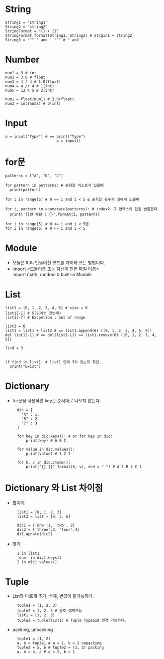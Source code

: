 # String

    String1 = 'string1'
    String2 = "string2"
    StringFormat = "{} + {}"
    StringFormat.format(String1, String2) # strgin1 + string2
    String3 = """ " and ' """ # " and '


# Number

    num1 = 3 # int
    num2 = 3.0 # float
    num3 = 4 / 4 # 1.0(float)
    num4 = 4 // 4 # 1(int)
    num5 = 12 % 5 # 2(int)

    num1 = float(num1) # 3.0(float)
    num2 = int(num2) # 3(int)


# Input

    a = input("Type") # == print("Type")
                           a = input()
                      
  
 
# for문
    patterns = ["A", "B", "C"]

    for pattern in patterns: # 순회할 리스트가 있을때
      print(pattern)
  
    for i in range(5) # 0 <= i and i < 5 & 순회할 횟수가 정해져 있을때

    for i, pattern in enumerate(patterns): # index와 그 인덱스의 값을 반환한다.
      print('{}번 패턴 : {}'.format(i, pattern))
 
    for i in range(5) # 0 <= i and i < 5팬
    for i in range(5) # 0 <= i and i < 5
 
 
 
# Module
* 모듈은 미리 만들어진 코드를 가져와 쓰는 방법이다.
* import <모듈이름 또는 자신이 만든 파일 이름>    
    import math, random # built-in Module


# List

    list1 = [0, 1, 2, 3, 4, 5] # size = 6
    list1[-1] # 5(뒤에서 첫번째)
    list1[-7] # Excpetion : out of range

    list2 = 6
    list1 = list1 + list2 # == list1.append(6) ([0, 1, 2, 3, 4, 5, 6])
    del list1[-1] # == del(list[-1]) == list1.remove(6) ([0, 1, 2, 3, 4, 5])

    find = 3


    if find in list1: # list1 안에 3이 있는지 확인.
      print("Exist")
  

# Dictionary
* for문을 사용하면 key는 순서대로 나오지 않는다.

        dic = {
          "A" : 1,
          "B" : 2,
          "C" : 3
        }

        for key in dic.keys(): # or for key in dic:
            print(key) # A B C

        for value in dic.values():
            print(value) # 1 2 3

        for k, v in dic.items():
            print("{} {}".format(k, v), end = " ") # A 1 B 2 C 3
  
  
# Dictionary 와 List 차이점
* 합치기

        list1 = [0, 1, 2, 3]
        list2 = list + [4, 5, 6]
        
        dic1 = {'one':1, 'two', 2}
        dic2 = {'three':3, 'four',4}
        di1.update(dic2)
* 찾기

        1 in list1
        'one' in dic1.keys()
        2 in dic1.values()



# Tuple
* List와 다르게 추가, 삭제, 변경이 불가능하다.

        tuple1 = (1, 2, 3)
        tuple2 = 1, 2, 3 # 괄호 생략가능
        list1 = [1, 2, 3]
        tuple3 = tuple(list1) # Tuple Type으로 변경 가능하다.

* packing, unpacking

        tuple1 = (1, 2)
        a, b = tuple1 # a = 1, b = 2 unpacking
        tuple2 = a, b # tuple2 = (1, 2) packing
        a, b = b, a # a = 2, b = 1
